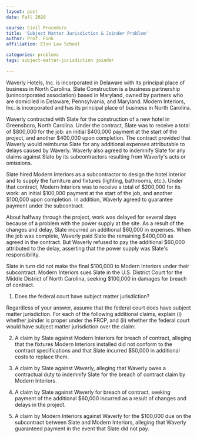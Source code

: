 ```yaml
---
layout: post 
date: Fall 2020

course: Civil Procedure 
title: 'Subject Matter Jurisdiction & Joinder Problem'
author: Prof. Fink
affiliation: Elon Law School 

categories: problems 
tags: subject-matter-jurisdiction joinder 
  
---
```


Waverly Hotels, Inc. is incorporated in Delaware with its principal place of business in North Carolina. Slate Construction is a business partnership (unincorporated association) based in Maryland, owned by partners who are domiciled in Delaware, Pennsylvania, and Maryland. Modern Interiors, Inc. is incorporated and has its principal place of business in North Carolina. 

Waverly contracted with Slate for the construction of a new hotel in Greensboro, North Carolina. Under the contract, Slate was to receive a total of $800,000 for the job: an initial $400,000 payment at the start of the project, and another $400,000 upon completion. The contract provided that Waverly would reimburse Slate for any additional expenses attributable to delays caused by Waverly. Waverly also agreed to indemnify Slate for any claims against Slate by its subcontractors resulting from Waverly's acts or omissions. 

Slate hired Modern Interiors as a subcontractor to design the hotel interior and to supply the furniture and fixtures (lighting, bathrooms, etc.). Under that contract, Modern Interiors was to receive a total of $200,000 for its work: an initial $100,000 payment at the start of the job, and another $100,000 upon completion. In addition, Waverly agreed to guarantee payment under the subcontract. 

About halfway through the project, work was delayed for several days because of a problem with the power supply at the site. As a result of the changes and delay, Slate incurred an additional $60,000 in expenses. When the job was complete, Waverly paid Slate the remaining $400,000 as agreed in the contract. But Waverly refused to pay the additional $60,000 attributed to the delay, asserting that the power supply was Slate's responsibility. 

Slate in turn did not make the final $100,000 to Modern Interiors under their subcontract. Modern Interiors sues Slate in the U.S. District Court for the Middle District of North Carolina, seeking $100,000 in damages for breach of contract.

1. Does the federal court have subject matter jurisdiction? 

Regardless of your answer, assume that the federal court does have subject matter jurisdiction. For each of the following additional claims, explain (i) whether joinder is proper under the FRCP, and (ii) whether the federal court would have subject matter jurisdiction over the claim:

2. A claim by Slate against Modern Interiors for breach of contract, alleging that the fixtures Modern Interiors installed did not conform to the contract specifications and that Slate incurred $50,000 in additional costs to replace them. 

3. A claim by Slate against Waverly, alleging that Waverly owes a contractual duty to indemnify Slate for the breach of contract claim by Modern Interiors.  

4. A claim by Slate against Waverly for breach of contract, seeking payment of the additional $60,000 incurred as a result of changes and delays in the project. 

5. A claim by Modern Interiors against Waverly for the $100,000 due on the subcontract between Slate and Modern Interiors, alleging that Waverly guaranteed payment in the event that Slate did not pay. 

